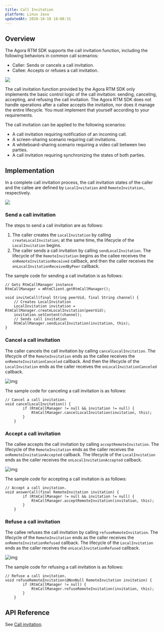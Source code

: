 ```yaml
---
title: Call Invitation
platform: Linux Java
updatedAt: 2020-10-10 18:08:31
---
```

## Overview

The Agora RTM SDK supports the call invitation function, including the following behaviors in common call scenarios:

- Caller: Sends or cancels a call invitation.
- Callee: Accepts or refuses a call invitation.

![](https://web-cdn.agora.io/docs-files/1602314541995)

The call invitation function provided by the Agora RTM SDK only implements the basic control logic of the call invitation: sending, canceling, accepting, and refusing the call invitation. The Agora RTM SDK does not handle operations after a callee accepts the invitation, nor does it manage the entire lifecycle. You must implement that yourself according to your requirements.

The call invitation can be applied to the following scenarios:

- A call invitation requiring notification of an incoming call.
- A screen-sharing scenario requiring call invitations.
- A whiteboard-sharing scenario requiring a video call between two parties.
- A call invitation requiring synchronizing the states of both parties.

## Implementation

In a complete call invitation process, the call invitation states of the caller and the callee are defined by `LocalInvitation` and `RemoteInvitation,` respectively.

![](https://web-cdn.agora.io/docs-files/1602314550083)


### Send a call invitation

The steps to send a call invitation are as follows:

1. The caller creates the `LocalInvitation` by calling `createLocalInvitation`; at the same time, the lifecycle of the `LocalInvitation` begins.
2. The caller sends a call invitation by calling `sendLocalInvitation`. The lifecycle of the `RemoteInvitation` begins as the callee receives the `onRemoteInvitationReceived` callback, and then the caller receives the `onLocalInvitationReceivedByPeer` callback.

The sample code for sending a call invitation is as follows:

```
// Gets RtmCallManager instance
RtmCallManager = mRtmClient.getRtmCallManager();
```

```
void inviteCall(final String peerUid, final String channel) {
    // Creates LocalInvitation
    LocalInvitation invitation = RtmCallManager.createLocalInvitation(peerUid);
    invitation.setContent(channel);
    // Sends call invitation
    RtmCallManager.sendLocalInvitation(invitation, this);
}
```



### Cancel a call invitation

The caller cancels the call invitation by calling `cancelLocalInvitation`. The lifecycle of the `RemoteInvitation` ends as the callee receives the `onRemoteInvitationCanceled` callback. And then the lifecycle of the `LocalInvitation` ends as the caller receives the `onLocalInvitationCanceled` callback.

![img](https://web-cdn.agora.io/docs-files/1598604551624)

The sample code for canceling a call invitation is as follows:

```
// Cancel a call invitation.
void cancelLocalInvitation() {
        if (RtmCallManager != null && invitation != null) {
            RtmCallManager.cancelLocalInvitation(invitation, this);
        }
    }
```



### Accept a call invitation

The callee accepts the call invitation by calling `acceptRemoteInvitation`. The lifecycle of the `RemoteInvitation` ends as the caller receives the `onRemoteInvitationAccepted` callback. The lifecycle of the `LocalInvitation` ends as the caller receives the `onLocalInvitationAccepted` callback.



![img](https://web-cdn.agora.io/docs-files/1598604558155)

The sample code for accepting a call invitation is as follows:

```
// Accept a call invitation.
void answerCall(final RemoteInvitation invitation) {
        if (RtmCallManager != null && invitation != null) {
            RtmCallManager.acceptRemoteInvitation(invitation, this);
        }
    }
```

###  Refuse a call invitation

The callee refuses the call invitation by calling `refuseRemoteInvitation`. The lifecycle of the `RemoteInvitation` ends as the caller receives the `onRemoteInvitationRefused` callback. The lifecycle of the `LocalInvitation` ends as the caller receives the `onLocalInvitationRefused` callback.

![img](https://web-cdn.agora.io/docs-files/1598604564189)

The sample code for refusing a call invitation is as follows:

```
// Refuse a call invitation.
void refuseRemoteInvitation(@NonNull RemoteInvitation invitation) {
        if (RtmCallManager != null) {
            RtmCallManager.refuseRemoteInvitation(invitation, this);
        }
    }
```

##  API Reference

See [Call invitation](https://docs.agora.io/en/Real-time-Messaging/API%20Reference/RTM_java_linux/index.html#callinvitation).